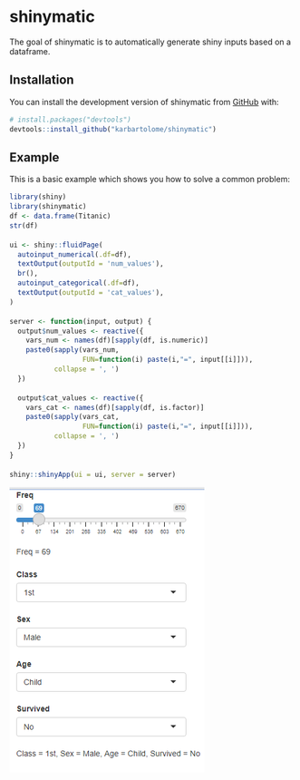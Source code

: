 # shinymatic

<!-- badges: start -->

<!-- badges: end -->

The goal of shinymatic is to automatically generate shiny inputs based on a dataframe.

## Installation

You can install the development version of shinymatic from [GitHub](https://github.com/) with:

``` r
# install.packages("devtools")
devtools::install_github("karbartolome/shinymatic")
```

## Example

This is a basic example which shows you how to solve a common problem:

``` r
library(shiny)
library(shinymatic)
df <- data.frame(Titanic)
str(df)

ui <- shiny::fluidPage(
  autoinput_numerical(.df=df),
  textOutput(outputId = 'num_values'),
  br(),
  autoinput_categorical(.df=df),
  textOutput(outputId = 'cat_values'),
)

server <- function(input, output) {
  output$num_values <- reactive({
    vars_num <- names(df)[sapply(df, is.numeric)]
    paste0(sapply(vars_num, 
                  FUN=function(i) paste(i,"=", input[[i]])), 
           collapse = ', ')
  })
  
  output$cat_values <- reactive({
    vars_cat <- names(df)[sapply(df, is.factor)]
    paste0(sapply(vars_cat,
                  FUN=function(i) paste(i,"=", input[[i]])),
           collapse = ', ')
  })
}

shiny::shinyApp(ui = ui, server = server)
```

![shiny_output](images/paste-452F4688.png)

